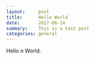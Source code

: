 ```yaml
---
layout:     post
title:      Hello World
date:       2017-08-14
summary:    This is a test post
categories: general
---
```


Hello $n$ World. 

